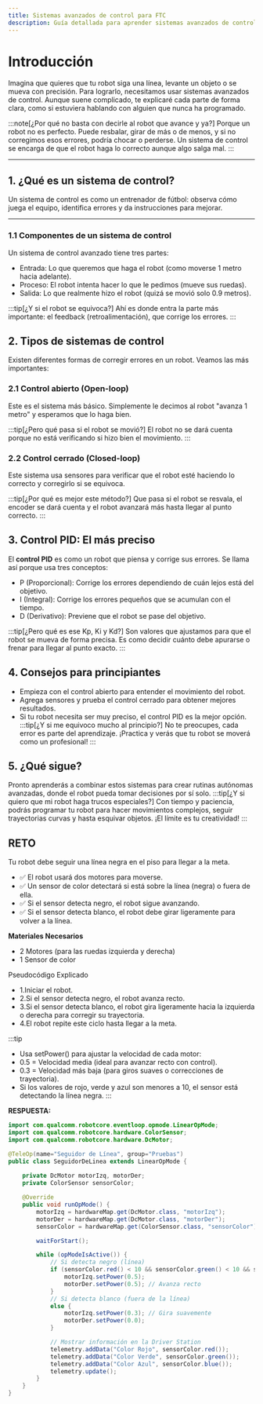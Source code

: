 ```yaml
---
title: Sistemas avanzados de control para FTC
description: Guía detallada para aprender sistemas avanzados de control desde cero, explicada de forma clara para principiantes.
---
```


# Introducción

Imagina que quieres que tu robot siga una línea, levante un objeto o se mueva con precisión. Para lograrlo, necesitamos usar sistemas avanzados de control. Aunque suene complicado, te explicaré cada parte de forma clara, como si estuviera hablando con alguien que nunca ha programado.

:::note[¿Por qué no basta con decirle al robot que avance y ya?]
Porque un robot no es perfecto. Puede resbalar,
 girar de más o de menos, y si no corregimos esos errores, podría chocar o perderse. Un sistema de control se encarga de que el robot haga lo correcto aunque algo salga mal.
:::


---
## 1. ¿Qué es un sistema de control?

Un sistema de control es como un entrenador de fútbol: observa cómo juega el equipo, identifica errores y da instrucciones para mejorar.

---

### 1.1 Componentes de un sistema de control

Un sistema de control avanzado tiene tres partes:
- Entrada: Lo que queremos que haga el robot (como moverse 1 metro hacia adelante).
- Proceso: El robot intenta hacer lo que le pedimos (mueve sus ruedas).
- Salida: Lo que realmente hizo el robot (quizá se movió solo 0.9 metros).

:::tip[¿Y si el robot se equivoca?]
Ahí es donde entra la parte más importante: el feedback (retroalimentación), que corrige los errores.
:::

## 2. Tipos de sistemas de control
Existen diferentes formas de corregir errores en un robot. Veamos las más importantes:

### 2.1 Control abierto (Open-loop)
Este es el sistema más básico. Simplemente le decimos al robot "avanza 1 metro" y esperamos que lo haga bien.

:::tip[¿Pero qué pasa si el robot se movió?]
El robot no se dará cuenta porque no está verificando si hizo bien el movimiento.
:::

### 2.2 Control cerrado (Closed-loop)

Este sistema usa sensores para verificar que el robot esté haciendo lo correcto y corregirlo si se equivoca.

:::tip[¿Por qué es mejor este método?]
Que pasa si el robot se resvala, el encoder se dará cuenta y el robot avanzará más hasta llegar al punto correcto.
:::

## 3. Control PID: El más preciso
El **control PID** es como un robot que piensa y corrige sus errores. Se llama así porque usa tres conceptos:
- P (Proporcional): Corrige los errores dependiendo de cuán lejos está del objetivo.
- I (Integral): Corrige los errores pequeños que se acumulan con el tiempo.
- D (Derivativo): Previene que el robot se pase del objetivo.

:::tip[¿Pero qué es ese Kp, Ki y Kd?]
Son valores que ajustamos para que el robot se mueva de forma precisa. Es como decidir cuánto debe apurarse o frenar para llegar al punto exacto.
:::

## 4. Consejos para principiantes
- Empieza con el control abierto para entender el movimiento del robot.
- Agrega sensores y prueba el control cerrado para obtener mejores resultados.
- Si tu robot necesita ser muy preciso, el control PID es la mejor opción.
:::tip[¿Y si me equivoco mucho al principio?]
No te preocupes, cada error es parte del aprendizaje. ¡Practica y verás que tu robot se moverá como un profesional!
:::

## 5. ¿Qué sigue?
Pronto aprenderás a combinar estos sistemas para crear rutinas autónomas avanzadas, donde el robot pueda tomar decisiones por sí solo.
:::tip[¿Y si quiero que mi robot haga trucos especiales?]
Con tiempo y paciencia, podrás programar tu robot para hacer movimientos complejos, seguir trayectorias curvas y hasta esquivar objetos. ¡El límite es tu creatividad!
:::

## RETO
Tu robot debe seguir una línea negra en el piso para llegar a la meta.

- ✅ El robot usará dos motores para moverse.
- ✅ Un sensor de color detectará si está sobre la línea (negra) o fuera de ella.
- ✅ Si el sensor detecta negro, el robot sigue avanzando.
- ✅ Si el sensor detecta blanco, el robot debe girar ligeramente para volver a la línea.

**Materiales Necesarios**
- 2 Motores (para las ruedas izquierda y derecha)
- 1 Sensor de color

Pseudocódigo Explicado
- 1.Iniciar el robot.
- 2.Si el sensor detecta negro, el robot avanza recto.
- 3.Si el sensor detecta blanco, el robot gira ligeramente hacia la izquierda o derecha para corregir su trayectoria.
- 4.El robot repite este ciclo hasta llegar a la meta.

:::tip
- Usa setPower() para ajustar la velocidad de cada motor:
- 0.5 = Velocidad media (ideal para avanzar recto con control).
- 0.3 = Velocidad más baja (para giros suaves o correcciones de trayectoria).
- Si los valores de rojo, verde y azul son menores a 10, el sensor está detectando la línea negra.
:::

**RESPUESTA:**
```java
import com.qualcomm.robotcore.eventloop.opmode.LinearOpMode;
import com.qualcomm.robotcore.hardware.ColorSensor;
import com.qualcomm.robotcore.hardware.DcMotor;

@TeleOp(name="Seguidor de Línea", group="Pruebas")
public class SeguidorDeLinea extends LinearOpMode {
    
    private DcMotor motorIzq, motorDer;
    private ColorSensor sensorColor;

    @Override
    public void runOpMode() {
        motorIzq = hardwareMap.get(DcMotor.class, "motorIzq");
        motorDer = hardwareMap.get(DcMotor.class, "motorDer");
        sensorColor = hardwareMap.get(ColorSensor.class, "sensorColor");

        waitForStart();

        while (opModeIsActive()) {
            // Si detecta negro (línea)
            if (sensorColor.red() < 10 && sensorColor.green() < 10 && sensorColor.blue() < 10) {
                motorIzq.setPower(0.5);
                motorDer.setPower(0.5); // Avanza recto
            } 
            // Si detecta blanco (fuera de la línea)
            else {
                motorIzq.setPower(0.3); // Gira suavemente
                motorDer.setPower(0.0);
            }

            // Mostrar información en la Driver Station
            telemetry.addData("Color Rojo", sensorColor.red());
            telemetry.addData("Color Verde", sensorColor.green());
            telemetry.addData("Color Azul", sensorColor.blue());
            telemetry.update();
        }
    }
}
```